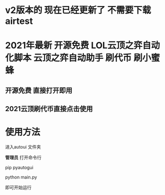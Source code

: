 # v2版本的 现在已经更新了 不需要下载airtest

# 2021年最新 开源免费 LOL云顶之弈自动化脚本 云顶之弈自动助手 刷代币 刷小蜜蜂 

## 开源免费 直接打开即用

## 2021云顶刷代币直接点击使用

# 使用方法 

进入autoui 文件夹

**管理员** 打开命令行

pip pyautogui

python main.py 

即可开始运行
